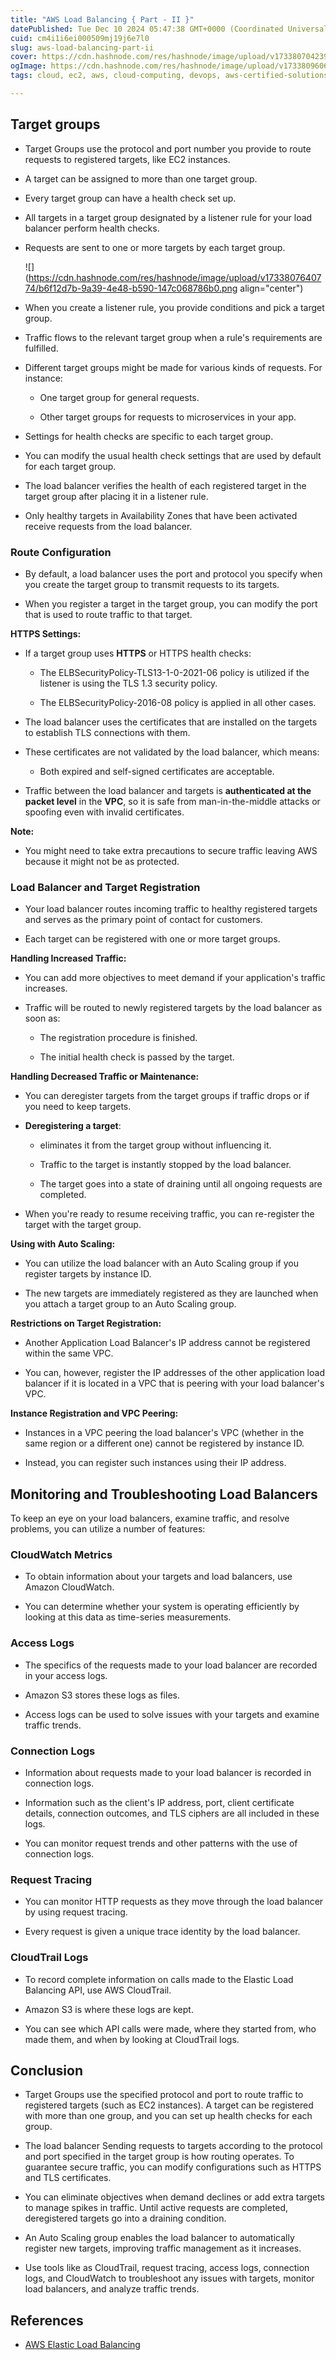 ```yaml
---
title: "AWS Load Balancing { Part - II }"
datePublished: Tue Dec 10 2024 05:47:38 GMT+0000 (Coordinated Universal Time)
cuid: cm4i1i6ei000509mj19j6e7l0
slug: aws-load-balancing-part-ii
cover: https://cdn.hashnode.com/res/hashnode/image/upload/v1733807042391/01711f33-6195-4d19-bd89-50ad799007a3.png
ogImage: https://cdn.hashnode.com/res/hashnode/image/upload/v1733809606483/62877c40-58fb-45e0-bbe5-b37113387529.png
tags: cloud, ec2, aws, cloud-computing, devops, aws-certified-solutions-architect-associate, devops-articles, devops-journey, devopscommunity, ec2-instance, aws-elastic-load-balancer, aws-target-groups

---
```


## Target groups

* Target Groups use the protocol and port number you provide to route requests to registered targets, like EC2 instances.
    
* A target can be assigned to more than one target group.
    
* Every target group can have a health check set up.
    
* All targets in a target group designated by a listener rule for your load balancer perform health checks.
    
* Requests are sent to one or more targets by each target group.
    
    ![](https://cdn.hashnode.com/res/hashnode/image/upload/v1733807640774/b6f12d7b-9a39-4e48-b590-147c068786b0.png align="center")
    
* When you create a listener rule, you provide conditions and pick a target group.
    
* Traffic flows to the relevant target group when a rule's requirements are fulfilled.
    
* Different target groups might be made for various kinds of requests. For instance:
    
    * One target group for general requests.
        
    * Other target groups for requests to microservices in your app.
        
* Settings for health checks are specific to each target group.
    
* You can modify the usual health check settings that are used by default for each target group.
    
* The load balancer verifies the health of each registered target in the target group after placing it in a listener rule.
    
* Only healthy targets in Availability Zones that have been activated receive requests from the load balancer.
    

### Route Configuration

* By default, a load balancer uses the port and protocol you specify when you create the target group to transmit requests to its targets.
    
* When you register a target in the target group, you can modify the port that is used to route traffic to that target.
    

**HTTPS Settings:**

* If a target group uses **HTTPS** or HTTPS health checks:
    
    * The ELBSecurityPolicy-TLS13-1-0-2021-06 policy is utilized if the listener is using the TLS 1.3 security policy.
        
    * The ELBSecurityPolicy-2016-08 policy is applied in all other cases.
        
* The load balancer uses the certificates that are installed on the targets to establish TLS connections with them.
    
* These certificates are not validated by the load balancer, which means:
    
    * Both expired and self-signed certificates are acceptable.
        
* Traffic between the load balancer and targets is **authenticated at the packet level** in the **VPC**, so it is safe from man-in-the-middle attacks or spoofing even with invalid certificates.
    

**Note:**

* You might need to take extra precautions to secure traffic leaving AWS because it might not be as protected.
    

### Load Balancer and Target Registration

* Your load balancer routes incoming traffic to healthy registered targets and serves as the primary point of contact for customers.
    
* Each target can be registered with one or more target groups.
    

**Handling Increased Traffic:**

* You can add more objectives to meet demand if your application's traffic increases.
    
* Traffic will be routed to newly registered targets by the load balancer as soon as:
    
    * The registration procedure is finished.
        
    * The initial health check is passed by the target.
        

**Handling Decreased Traffic or Maintenance:**

* You can deregister targets from the target groups if traffic drops or if you need to keep targets.
    
* **Deregistering a target**:
    
    * eliminates it from the target group without influencing it.
        
    * Traffic to the target is instantly stopped by the load balancer.
        
    * The target goes into a state of draining until all ongoing requests are completed.
        
* When you're ready to resume receiving traffic, you can re-register the target with the target group.
    

**Using with Auto Scaling:**

* You can utilize the load balancer with an Auto Scaling group if you register targets by instance ID.
    
* The new targets are immediately registered as they are launched when you attach a target group to an Auto Scaling group.
    

**Restrictions on Target Registration:**

* Another Application Load Balancer's IP address cannot be registered within the same VPC.
    
* You can, however, register the IP addresses of the other application load balancer if it is located in a VPC that is peering with your load balancer's VPC.
    

**Instance Registration and VPC Peering:**

* Instances in a VPC peering the load balancer's VPC (whether in the same region or a different one) cannot be registered by instance ID.
    
* Instead, you can register such instances using their IP address.
    

## Monitoring and Troubleshooting Load Balancers

To keep an eye on your load balancers, examine traffic, and resolve problems, you can utilize a number of features:

### CloudWatch Metrics

* To obtain information about your targets and load balancers, use Amazon CloudWatch.
    
* You can determine whether your system is operating efficiently by looking at this data as time-series measurements.
    

### Access Logs

* The specifics of the requests made to your load balancer are recorded in your access logs.
    
* Amazon S3 stores these logs as files.
    
* Access logs can be used to solve issues with your targets and examine traffic trends.
    

### Connection Logs

* Information about requests made to your load balancer is recorded in connection logs.
    
* Information such as the client's IP address, port, client certificate details, connection outcomes, and TLS ciphers are all included in these logs.
    
* You can monitor request trends and other patterns with the use of connection logs.
    

### Request Tracing

* You can monitor HTTP requests as they move through the load balancer by using request tracing.
    
* Every request is given a unique trace identity by the load balancer.
    

### CloudTrail Logs

* To record complete information on calls made to the Elastic Load Balancing API, use AWS CloudTrail.
    
* Amazon S3 is where these logs are kept.
    
* You can see which API calls were made, where they started from, who made them, and when by looking at CloudTrail logs.
    

## Conclusion

* Target Groups use the specified protocol and port to route traffic to registered targets (such as EC2 instances). A target can be registered with more than one group, and you can set up health checks for each group.
    
* The load balancer Sending requests to targets according to the protocol and port specified in the target group is how routing operates. To guarantee secure traffic, you can modify configurations such as HTTPS and TLS certificates.
    
* You can eliminate objectives when demand declines or add extra targets to manage spikes in traffic. Until active requests are completed, deregistered targets go into a draining condition.
    
* An Auto Scaling group enables the load balancer to automatically register new targets, improving traffic management as it increases.
    
* Use tools like as CloudTrail, request tracing, access logs, connection logs, and CloudWatch to troubleshoot any issues with targets, monitor load balancers, and analyze traffic trends.
    

## References

* [AWS Elastic Load Balancing](https://docs.aws.amazon.com/elasticloadbalancing/latest/application/introduction.html)
